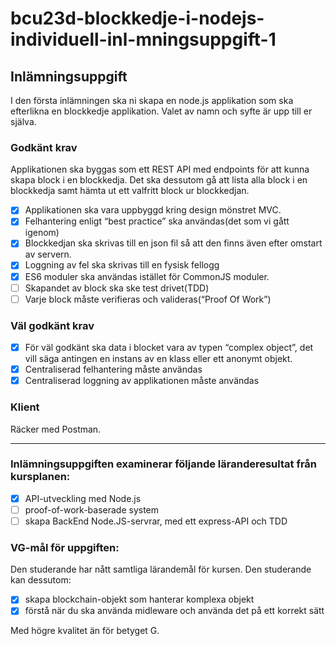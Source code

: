 # bcu23d-blockkedje-i-nodejs-individuell-inl-mningsuppgift-1

## Inlämningsuppgift

I den första inlämningen ska ni skapa en node.js applikation som ska efterlikna en blockkedje applikation. Valet av namn och syfte är upp till er själva.

### Godkänt krav

Applikationen ska byggas som ett REST API med endpoints för att kunna skapa block i en blockkedja. Det ska dessutom gå att lista alla block i en blockkedja samt hämta ut ett valfritt block ur blockkedjan.

- [x] Applikationen ska vara uppbyggd kring design mönstret MVC.
- [x] Felhantering enligt “best practice” ska användas(det som vi gått igenom)
- [x] Blockkedjan ska skrivas till en json fil så att den finns även efter omstart av servern.
- [x] Loggning av fel ska skrivas till en fysisk fellogg
- [x] ES6 moduler ska användas istället för CommonJS moduler.
- [ ] Skapandet av block ska ske test drivet(TDD)
- [ ] Varje block måste verifieras och valideras(“Proof Of Work”)

### Väl godkänt krav

- [x] För väl godkänt ska data i blocket vara av typen “complex object”, det vill säga antingen en instans av en klass eller ett anonymt objekt.
- [x] Centraliserad felhantering måste användas
- [x] Centraliserad loggning av applikationen måste användas

### Klient

Räcker med Postman.

---

### Inlämningsuppgiften examinerar följande läranderesultat från kursplanen:

- [x] API-utveckling med Node.js
- [ ] proof-of-work-baserade system
- [ ] skapa BackEnd Node.JS-servrar, med ett express-API och TDD

### VG-mål för uppgiften:

Den studerande har nått samtliga lärandemål för kursen. Den studerande kan dessutom:

- [x] skapa blockchain-objekt som hanterar komplexa objekt
- [x] förstå när du ska använda midleware och använda det på ett korrekt sätt

Med högre kvalitet än för betyget G.
